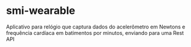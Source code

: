 # smi-wearable
Aplicativo para relógio que captura dados do acelerômetro em Newtons e frequência cardíaca em batimentos por minutos, enviando para uma Rest API
